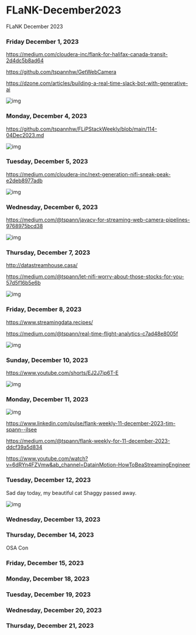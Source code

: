 # FLaNK-December2023
FLaNK December 2023



### Friday December 1, 2023

https://medium.com/cloudera-inc/flank-for-halifax-canada-transit-2d4dc5b8ad64

https://github.com/tspannhw/GetWebCamera

https://dzone.com/articles/building-a-real-time-slack-bot-with-generative-ai

![img](https://github.com/tspannhw/FLiPStackWeekly/blob/main/generatedai/_69642b92-a029-41db-92d3-d9997da138bd.jpeg?raw=true)


### Monday, December 4, 2023


https://github.com/tspannhw/FLiPStackWeekly/blob/main/114-04Dec2023.md

![img](https://github.com/tspannhw/FLiPStackWeekly/blob/main/generatedai/_67d866f1-aee5-4089-b94b-4c810ccecb19.jpeg?raw=true)

### Tuesday, December 5, 2023

https://medium.com/cloudera-inc/next-generation-nifi-sneak-peak-e2deb8977adb


![img](https://github.com/tspannhw/FLiPStackWeekly/blob/main/generatedai/_66c19a27-29c0-4c94-b31b-302993841b71.jpeg?raw=true)


### Wednesday, December 6, 2023

https://medium.com/@tspann/javacv-for-streaming-web-camera-pipelines-9768975bcd38


![img](https://github.com/tspannhw/FLiPStackWeekly/blob/main/generatedai/_62aed7f0-5df7-4f1a-bf9e-4d414c9f9e8d.jpeg?raw=true)


### Thursday, December 7, 2023

http://datastreamhouse.casa/

https://medium.com/@tspann/let-nifi-worry-about-those-stocks-for-you-57d5f16b5e6b


![img](https://github.com/tspannhw/FLiPStackWeekly/blob/main/generatedai/_103108e7-1d41-475d-bf40-7e4fb9ddcdd6.jpeg?raw=true)


### Friday, December 8, 2023

https://www.streamingdata.recipes/

https://medium.com/@tspann/real-time-flight-analytics-c7ad48e8005f

![img](https://raw.githubusercontent.com/tspannhw/FLiPStackWeekly/main/generatedai/_18488d8a-b754-47db-9ae7-56c87ffb20a7.jpeg)

### Sunday, December 10, 2023

https://www.youtube.com/shorts/EJ2J7ip6T-E

![img](https://github.com/tspannhw/FLiPStackWeekly/blob/main/generatedai/_00160675-0ad0-4042-9438-eaa69bf512ce.jpeg?raw=true)

### Monday, December 11, 2023

![img](https://github.com/tspannhw/FLiPStackWeekly/blob/main/generatedai/Designer.png?raw=true)

https://www.linkedin.com/pulse/flank-weekly-11-december-2023-tim-spann--ilsee

https://medium.com/@tspann/flank-weekly-for-11-december-2023-ddcf39a5d834

https://www.youtube.com/watch?v=6dRYn4FZVmw&ab_channel=DatainMotion-HowToBeaStreamingEngineer

### Tuesday, December 12, 2023

Sad day today, my beautiful cat Shaggy passed away.

![img](https://github.com/tspannhw/FLiPStackWeekly/blob/main/IMG_1493.JPG?raw=true)

### Wednesday, December 13, 2023

### Thursday, December 14, 2023

OSA Con


### Friday, December 15, 2023


### Monday, December 18, 2023

### Tuesday, December 19, 2023

### Wednesday, December 20, 2023

### Thursday, December 21, 2023




